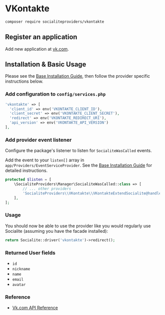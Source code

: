 # VKontakte

```bash
composer require socialiteproviders/vkontakte
```

## Register an application 

Add new application at [vk.com](https://vk.com/editapp?act=create).

## Installation & Basic Usage

Please see the [Base Installation Guide](https://socialiteproviders.com/usage/), then follow the provider specific instructions below.

### Add configuration to `config/services.php`

```php
'vkontakte' => [    
  'client_id' => env('VKONTAKTE_CLIENT_ID'),  
  'client_secret' => env('VKONTAKTE_CLIENT_SECRET'),  
  'redirect' => env('VKONTAKTE_REDIRECT_URI'),
  'api_version' => env('VKONTAKTE_API_VERSION')
],
```

### Add provider event listener

Configure the package's listener to listen for `SocialiteWasCalled` events.

Add the event to your `listen[]` array in `app/Providers/EventServiceProvider`. See the [Base Installation Guide](https://socialiteproviders.com/usage/) for detailed instructions.

```php
protected $listen = [
    \SocialiteProviders\Manager\SocialiteWasCalled::class => [
        // ... other providers
        'SocialiteProviders\\VKontakte\\VKontakteExtendSocialite@handle',
    ],
];
```

### Usage

You should now be able to use the provider like you would regularly use Socialite (assuming you have the facade installed):

```php
return Socialite::driver('vkontakte')->redirect();
```

### Returned User fields

- ``id``
- ``nickname``
- ``name``
- ``email``
- ``avatar``

### Reference

- [Vk.com API Reference](https://vk.com/dev/methods)
